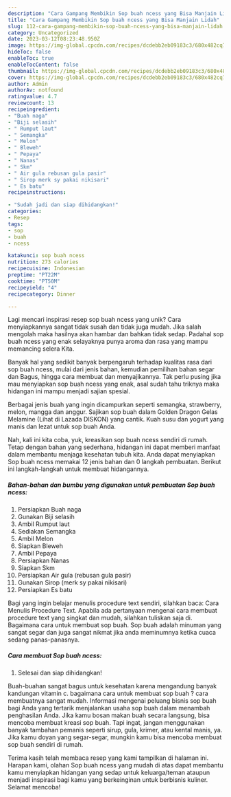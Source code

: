 ```yaml
---
description: "Cara Gampang Membikin Sop buah ncess yang Bisa Manjain Lidah"
title: "Cara Gampang Membikin Sop buah ncess yang Bisa Manjain Lidah"
slug: 112-cara-gampang-membikin-sop-buah-ncess-yang-bisa-manjain-lidah
category: Uncategorized
date: 2023-03-12T08:23:48.950Z
image: https://img-global.cpcdn.com/recipes/dcdebb2eb09183c3/680x482cq70/sop-buah-ncess-foto-resep-utama.jpg
hideToc: false
enableToc: true
enableTocContent: false
thumbnail: https://img-global.cpcdn.com/recipes/dcdebb2eb09183c3/680x482cq70/sop-buah-ncess-foto-resep-utama.jpg
cover: https://img-global.cpcdn.com/recipes/dcdebb2eb09183c3/680x482cq70/sop-buah-ncess-foto-resep-utama.jpg
author: Admin
authorAv: notfound
ratingvalue: 4.7
reviewcount: 13
recipeingredient:
- "Buah naga"
- "Biji selasih"
- " Rumput laut"
- " Semangka"
- " Melon"
- " Bleweh"
- " Pepaya"
- " Nanas"
- " Skm"
- " Air gula rebusan gula pasir"
- " Sirop merk sy pakai nikisari"
- " Es batu"
recipeinstructions:

- "Sudah jadi dan siap dihidangkan!"
categories:
- Resep
tags:
- sop
- buah
- ncess

katakunci: sop buah ncess 
nutrition: 273 calories
recipecuisine: Indonesian
preptime: "PT22M"
cooktime: "PT50M"
recipeyield: "4"
recipecategory: Dinner

---
```





Lagi mencari inspirasi resep sop buah ncess yang unik? Cara menyiapkannya sangat tidak susah dan tidak juga mudah. Jika salah mengolah maka hasilnya akan hambar dan bahkan tidak sedap. Padahal sop buah ncess yang enak selayaknya punya aroma dan rasa yang mampu memancing selera Kita.





Banyak hal yang sedikit banyak berpengaruh terhadap kualitas rasa dari sop buah ncess, mulai dari jenis bahan, kemudian pemilihan bahan segar dan Bagus, hingga cara membuat dan menyajikannya. Tak perlu pusing jika mau menyiapkan sop buah ncess yang enak,      asal sudah tahu triknya maka hidangan ini mampu menjadi sajian spesial.














Berbagai jenis buah yang ingin dicampurkan seperti semangka, strawberry, melon, mangga dan anggur. Sajikan sop buah dalam Golden Dragon Gelas Melamine (Lihat di Lazada DISKON) yang cantik. Kuah susu dan yogurt yang manis dan lezat untuk sop buah Anda.






Nah, kali ini kita coba, yuk, kreasikan sop buah ncess sendiri di rumah. Tetap dengan bahan yang sederhana, hidangan ini dapat memberi manfaat dalam membantu menjaga kesehatan tubuh kita. Anda dapat menyiapkan Sop buah ncess memakai 12 jenis bahan dan 0 langkah pembuatan. Berikut ini langkah-langkah untuk membuat hidangannya.

<!--inarticleads1-->

##### Bahan-bahan dan bumbu yang digunakan untuk pembuatan Sop buah ncess:

1. Persiapkan Buah naga
1. Gunakan Biji selasih
1. Ambil  Rumput laut
1. Sediakan  Semangka
1. Ambil  Melon
1. Siapkan  Bleweh
1. Ambil  Pepaya
1. Persiapkan  Nanas
1. Siapkan  Skm
1. Persiapkan  Air gula (rebusan gula pasir)
1. Gunakan  Sirop (merk sy pakai nikisari)
1. Persiapkan  Es batu


Bagi yang ingin belajar menulis procedure text sendiri, silahkan baca: Cara Menulis Procedure Text. Apabila ada pertanyaan mengenai cara membuat procedure text yang singkat dan mudah, silahkan tuliskan saja di. Bagaimana cara untuk membuat sop buah. Sop buah adalah minuman yang sangat segar dan juga sangat nikmat jika anda meminumnya ketika cuaca sedang panas-panasnya. 

<!--inarticleads2-->

##### Cara membuat Sop buah ncess:


1. Selesai dan siap dihidangkan!

Buah-buahan sangat bagus untuk kesehatan karena mengandung banyak kandungan vitamin c. bagaimana cara untuk membuat sop buah ? cara membuatnya sangat mudah. Informasi mengenai peluang bisnis sop buah bagi Anda yang tertarik menjalankan usaha sop buah dalam menambah penghasilan Anda. Jika kamu bosan makan buah secara langsung, bisa mencoba membuat kreasi sop buah. Tapi ingat, jangan menggunakan banyak tambahan pemanis seperti sirup, gula, krimer, atau kental manis, ya. Jika kamu doyan yang segar-segar, mungkin kamu bisa mencoba membuat sop buah sendiri di rumah. 

Terima kasih telah membaca resep yang kami tampilkan di halaman ini. Harapan kami, olahan Sop buah ncess yang mudah di atas dapat membantu kamu menyiapkan hidangan yang sedap untuk keluarga/teman ataupun menjadi inspirasi bagi kamu yang berkeinginan untuk berbisnis kuliner. Selamat mencoba!
